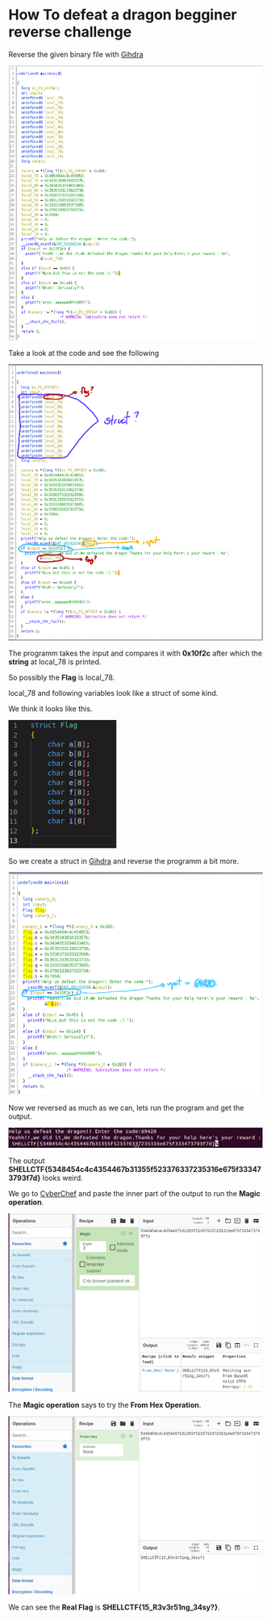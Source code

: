 # How To defeat a dragon begginer reverse challenge

Reverse the given binary file with [Gihdra](https://ghidra-sre.org/)

![alt text](https://github.com/DJMucki/Writeups/blob/main/Reverse/How_to_defeat_a_dragon/images/gihdra_decomp.png)

Take a look at the code and see the following

![alt text](https://github.com/DJMucki/Writeups/blob/main/SHELL_CTF_2022/How_to_defeat_a_dragon/images/gihdra_explained.png)

The programm takes the input and compares it with **0x10f2c** after which the **string** at local_78 is printed.

So possibly the **Flag** is local_78.

local_78 and following variables look like a struct of some kind.

We think it looks like this.

![alt text](https://github.com/DJMucki/Writeups/blob/main/SHELL_CTF_2022/How_to_defeat_a_dragon/images/flag_struct.png)

So we create a struct in [Gihdra](https://ghidra-sre.org/) and reverse the programm a bit more.

![alt text](https://github.com/DJMucki/Writeups/blob/main/SHELL_CTF_2022/How_to_defeat_a_dragon/images/gihdra_reversed_explained.png)

Now we reversed as much as we can, lets run the program and get the output.

![alt text](https://github.com/DJMucki/Writeups/blob/main/SHELL_CTF_2022/How_to_defeat_a_dragon/images/vault_output.png)

The output **SHELLCTF{5348454c4c4354467b31355f523376337235316e675f333473793f7d}** looks weird.

We go to [CyberChef](https://gchq.github.io/CyberChef/) and paste the inner part of the output to run the **Magic operation**.

![alt text](https://github.com/DJMucki/Writeups/blob/main/SHELL_CTF_2022/How_to_defeat_a_dragon/images/CyberChef.png)

The **Magic operation** says to try the **From Hex Operation**. 

![alt text](https://github.com/DJMucki/Writeups/blob/main/SHELL_CTF_2022/How_to_defeat_a_dragon/images/Flag.png)

We can see the **Real Flag** is **SHELLCTF{15_R3v3r51ng_34sy?}**.

